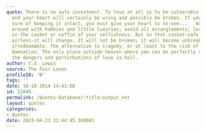 ```yaml
---
quote: There is no safe investment. To love at all is to be vulnerable. Love anything
  and your heart will certainly be wrung and possibly be broken. If you want to make
  sure of keeping it intact, you must give your heart to no-one...   Wrap it carefully
  around with hobbies and little luxuries; avoid all entanglements; lock it up safe
  in the casket or coffin of your selfishness. But in that casket-safe, dark, motionless,
  airless-it will change. It will not be broken; it will become unbreakable, impenetrable,
  irredeemable. The alternative to tragedy, or at least to the risk of tragedy, is
  damnation. The only place outside heaven where you can be perfectly safe from all
  the dangers and perturbations of love is hell.
author: C.S. Lewis
source: The Four Loves
profileID: '0'
tags: ''
date: 10-10-2014 14:43:08
id: 21045
permalink: /Quotes-Database/:title:output_ext
layout: quotes
categories:
- Quotes
date: 2023-04-23 11:44:45.180083
---
```


